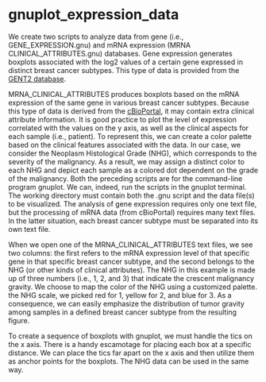 # gnuplot_expression_data
We create two scripts to analyze data from gene (i.e., GENE_EXPRESSION.gnu) and mRNA expression (MRNA CLINICAL_ATTRIBUTES.gnu) databases. 
Gene expression generates boxplots associated with the log2 values of a certain gene expressed in distinct breast cancer subtypes. This type of data is provided from the [GENT2 database](http://gent2.appex.kr/gent2/). 

MRNA_CLINICAL_ATTRIBUTES produces boxplots based on the mRNA expression of the same gene in various breast cancer subtypes. Because this type of data is derived from the [cBioPortal](https://www.cbioportal.org/), it may contain extra clinical attribute information. It is good practice to plot the level of expression correlated with the values on the y axis, as well as the clinical aspects for each sample (i.e., patient). To represent this, we can create a color palette based on the clinical features associated with the data. In our case, we consider the Neoplasm Histological Grade (NHG), which corresponds to the severity of the malignancy. As a result, we may assign a distinct color to each NHG and depict each sample as a colored dot dependent on the grade of the malignancy.
Both the preceding scripts are for the command-line program gnuplot. We can, indeed, run the scripts in the gnuplot terminal. The working directory must contain both the .gnu script and the data file(s) to be visualized. The analysis of gene expression requires only one text file, but the processing of mRNA data (from cBioPortal) requires many text files. In the latter situation, each breast cancer subtype must be separated into its own text file.

When we open one of the MRNA_CLINICAL_ATTRIBUTES text files, we see two columns: the first refers to the mRNA expression level of that specific gene in that specific breast cancer subtype, and the second belongs to the NHG (or other kinds of clinical attributes). The NHG in this example is made up of three numbers (i.e., 1, 2, and 3) that indicate the crescent malignancy gravity. We choose to map the color of the NHG using a customized palette. the NHG scale, we picked red for 1, yellow for 2, and blue for 3. As a consequence, we can easily emphasize the distribution of tumor gravity among samples in a defined breast cancer subtype from the resulting figure.

To create a sequence of boxplots with gnuplot, we must handle the tics on the x axis. There is a handy escamotage for placing each box at a specific distance. We can place the tics far apart on the x axis and then utilize them as anchor points for the boxplots. The NHG data can be used in the same way.
